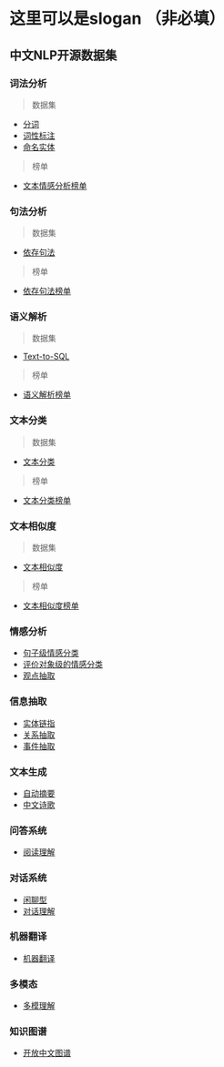 # 这里可以是slogan （非必填）

## 中文NLP开源数据集

### 词法分析
>数据集
 - [分词](lexical-analysis/word-segment.md)   
 - [词性标注](lexical-analysis/part-of-speech-tagging.md)
 - [命名实体](lexical-analysis/name-entity-recognition.md)
>榜单
- [文本情感分析榜单](http://bjyz-ai.epc.baidu.com/aistudio/competition/detail/33)

### 句法分析
>数据集
- [依存句法](dependency-parsing/dependency-parsing.md)
>榜单
- [依存句法榜单](http://bjyz-ai.epc.baidu.com/aistudio/competition/detail/33)
### 语义解析
>数据集
- [Text-to-SQL](semantic-parsing/semantic-parsing.md)
>榜单
- [语义解析榜单](http://bjyz-ai.epc.baidu.com/aistudio/competition/detail/33)
### 文本分类
>数据集
- [文本分类](text-classification/text-classification.md)
>榜单
- [文本分类榜单](http://bjyz-ai.epc.baidu.com/aistudio/competition/detail/33)
### 文本相似度
>数据集
- [文本相似度](text-similarity/text-similarity.md)
>榜单
- [文本相似度榜单](http://bjyz-ai.epc.baidu.com/aistudio/competition/detail/33)
### 情感分析
- [句子级情感分类](sentiment-analysis/sentiment-classification.md)
- [评价对象级的情感分类](sentiment-analysis/aspect-level-sentiment-classification.md)
- [观点抽取](sentiment-analysis/opinion-role-labeling.md)

### 信息抽取
- [实体链指](information-extraction/entity_linking.md)
- [关系抽取](information-extraction/relation-extraction.md)
- [事件抽取](information-extraction/event-extraction.md)

### 文本生成
- [自动摘要](text-generation/automatic-summarization.md)
- [中文诗歌](text-generation/chinese-poetry.md)

### 问答系统
- [阅读理解](question-answering/mrc.md)

### 对话系统
- [闲聊型](dialog/open-domain-dialog.md)
- [对话理解](dialog/task-based/spoken-language-understanding.md)

### 机器翻译
- [机器翻译](machine-translation/machine-translation.md)
### 多模态
- [多模理解](multimodal/multimodal.md)

### 知识图谱
- [开放中文图谱](knowledge-graph/open-knowledge-graph.md)
